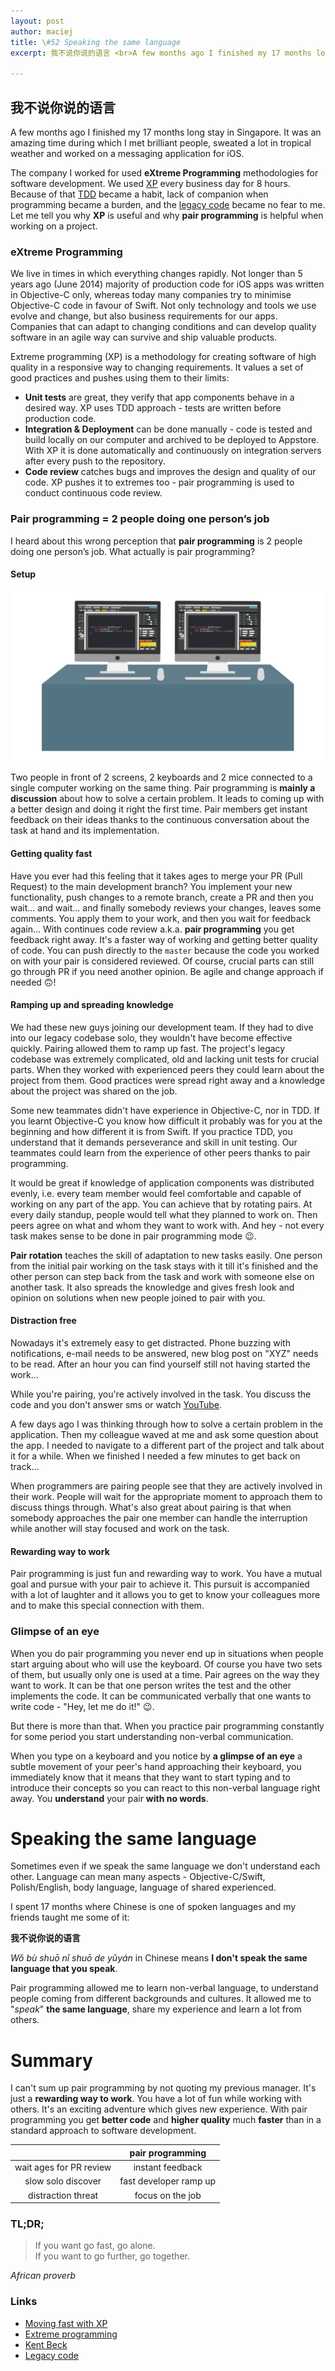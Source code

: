```yaml
---
layout: post
author: maciej
title: \#52 Speaking the same language
excerpt: 我不说你说的语言 <br>A few months ago I finished my 17 months long stay in Singapore. It was an amazing time during which I met brilliant people, sweated a lot in tropical weather and worked on a messaging application for iOS.

---
```

## 我不说你说的语言

A few months ago I finished my 17 months long stay in Singapore. It was an amazing time during which I met brilliant people, sweated a lot in tropical weather and worked on a messaging application for iOS.

The company I worked for used **eXtreme Programming** methodologies for software development. We used [XP](https://en.wikipedia.org/wiki/Extreme_programming?utm_source=swifting.io&utm_medium=web&utm_campaign=blog%20post) every business day for 8 hours. Because of that [TDD](https://en.wikipedia.org/wiki/Test-driven_development?utm_source=swifting.io&utm_medium=web&utm_campaign=blog%20post) became a habit, lack of companion when programming became a burden, and the [legacy code](https://twitter.com/mallocmedia/status/422087751622987776?utm_source=swifting.io&utm_medium=web&utm_campaign=blog%20post) became no fear to me. Let me tell you why **XP** is useful and why **pair programming** is helpful when working on a project.

### eXtreme Programming

We live in times in which everything changes rapidly. Not longer than 5 years ago (June 2014) majority of production code for iOS apps was written in Objective-C only, whereas today many companies try to minimise Objective-C code in favour of Swift. Not only technology and tools we use evolve and change, but also business requirements for our apps. Companies that can adapt to changing conditions and can develop quality software in an agile way can survive and ship valuable products.

Extreme programming (XP) is a methodology for creating software of high quality in a responsive way to changing requirements. It values a set of good practices and pushes using them to their limits:

- **Unit tests** are great, they verify that app components behave in a desired way. XP uses TDD approach - tests are written before production code.
- **Integration & Deployment** can be done manually - code is tested and build locally on our computer and archived to be deployed to Appstore. With XP it is done automatically and continuously on integration servers after every push to the repository.
- **Code review** catches bugs and improves the design and quality of our code. XP pushes it to extremes too - pair programming is used to conduct continuous code review. 

### Pair programming = 2 people doing one person’s job

I heard about this wrong perception that **pair programming** is   2 people doing one person’s job. What actually is pair programming?

#### Setup

![Graphic - workstation with 2 screens, 2 mice and 2 keyboards](https://raw.githubusercontent.com/swiftingio/blog/%2352-XP-Speaking-the-same-language/pairprogramming.png?utm_source=swifting.io&utm_medium=web&utm_campaign=blog%20post)

Two people in front of 2 screens, 2 keyboards and 2 mice connected to a single computer working on the same thing. Pair programming is **mainly a discussion** about how to solve a certain problem. It leads to coming up with a better design and doing it right the first time. Pair members get instant feedback on their ideas thanks to the continuous conversation about the task at hand and its implementation. 

#### Getting quality fast

Have you ever had this feeling that it takes ages to merge your PR (Pull Request) to the main development branch? You implement your new functionality, push changes to a remote branch, create a PR and then you wait... and wait... and finally somebody reviews your changes, leaves some comments. You apply them to your work, and then you wait for feedback again... With continues code review a.k.a. **pair programming** you get feedback right away. It's a faster way of working and getting better quality of code. You can push directly to the `master` because the code you worked on with your pair is considered reviewed. Of course, crucial parts can still go through PR if you need another opinion. Be agile and change approach if needed 🙃!

#### Ramping up and spreading knowledge 

We had these new guys joining our development team. If they had to dive into our legacy codebase solo, they wouldn't have become effective quickly. Pairing allowed them to ramp up fast. The project's legacy codebase was extremely complicated, old and lacking unit tests for crucial parts. When they worked with experienced peers they could learn about the project from them. Good practices were spread right away and a knowledge about the project was shared on the job.

Some new teammates didn't have experience in Objective-C, nor in TDD. If you learnt Objective-C you know how difficult it probably was for you at the beginning and how different it is from Swift. If you practice TDD, you understand that it demands perseverance and skill in unit testing. Our teammates could learn from the experience of other peers thanks to pair programming.

It would be great if knowledge of application components was distributed evenly, i.e. every team member would feel comfortable and capable of working on any part of the app. You can achieve that by rotating pairs. At every daily standup, people would tell what they planned to work on. Then peers agree on what and whom they want to work with. And hey - not every task makes sense to be done in pair programming mode 😉.

**Pair rotation** teaches the skill of adaptation to new tasks easily. One person from the initial pair working on the task stays with it till it's finished and the other person can step back from the task and work with someone else on another task. It also spreads the knowledge and gives fresh look and opinion on solutions when new people joined to pair with you.

#### Distraction free

Nowadays it's extremely easy to get distracted. Phone buzzing with notifications, e-mail needs to be answered, new blog post on "XYZ" needs to be read. After an hour you can find yourself still not having started the work...

While you're pairing, you're actively involved in the task. You discuss the code and you don't answer sms or watch [YouTube](https://www.youtube.com/watch?v=7bcKrSw_lJM&utm_source=swifting.io&utm_medium=web&utm_campaign=blog%20post).

A few days ago I was thinking through how to solve a certain problem in the application. Then my colleague waved at me and ask some question about the app. I needed to navigate to a different part of the project and talk about it for a while. When we finished I needed a few minutes to get back on track...

When programmers are pairing people see that they are actively involved in their work. People will wait for the appropriate moment to approach them to discuss things through. What's also great about pairing is that when somebody approaches the pair one member can handle the interruption while another will stay focused and work on the task.

#### Rewarding way to work

Pair programming is just fun and rewarding way to work. You have a mutual goal and pursue with your pair to achieve it. This pursuit is accompanied with a lot of laughter and it allows you to get to know your colleagues more and to make this special connection with them.

### Glimpse of an eye

When you do pair programming you never end up in situations when people start arguing about who will use the keyboard. Of course you have two sets of them, but usually only one is used at a time. Pair agrees on the way they want to work. It can be that one person writes the test and the other implements the code. It can be communicated verbally that one wants to write code - "Hey, let me do it!" 😉.

But there is more than that. When you practice pair programming constantly for some period you start understanding non-verbal communication.

When you type on a keyboard and you notice by **a glimpse of an eye** a subtle movement of your peer's hand approaching their keyboard, you immediately know that it means that they want to start typing and to introduce their concepts so you can react to this non-verbal language right away. You **understand** your pair **with no words**.

# Speaking the same language

Sometimes even if we speak the same language we don't understand  each other. Language can mean many aspects - Objective-C/Swift, Polish/English, body language, language of shared experienced. 

I spent 17 months where Chinese is one of spoken languages and my friends taught me some of it:

**我不说你说的语言**

*Wǒ bù shuō nǐ shuō de yǔyán* in Chinese means **I don't speak the same language that you speak**.

Pair programming allowed me to learn non-verbal language, to understand people coming from different backgrounds and cultures. It allowed me to "*speak*" **the same language**, share my experience and learn a lot from others.

# Summary

I can't sum up pair programming by not quoting my previous manager. It's just a **rewarding way to work**. You have a lot of fun while working with others. It's an exciting adventure which gives new experience. With pair programming you get **better code** and **higher quality** much **faster** than in a standard approach to software development.

|                         | pair programming       |  
| :---------------------: | :--------------------: |
| wait ages for PR review | instant feedback       | 
| slow solo discover      | fast developer ramp up | 
| distraction threat      | focus on the job       |

### TL;DR;

> If you want go fast, go alone.<BR>
> If you want to go further, go together.

*African proverb*

### Links

- [Moving fast with XP](https://www.youtube.com/watch?v=7bcKrSw_lJM&utm_source=swifting.io&utm_medium=web&utm_campaign=blog%20post)
- [Extreme programming](https://en.wikipedia.org/wiki/Extreme_programming?utm_source=swifting.io&utm_medium=web&utm_campaign=blog%20post)
- [Kent Beck](https://en.wikipedia.org/wiki/Kent_Beck?utm_source=swifting.io&utm_medium=web&utm_campaign=blog%20post)
- [Legacy code](https://en.wikipedia.org/wiki/Legacy_code?utm_source=swifting.io&utm_medium=web&utm_campaign=blog%20post)
